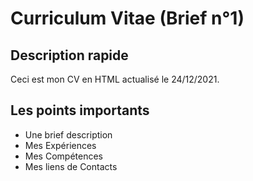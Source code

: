# Curriculum Vitae (Brief n°1)

## Description rapide

Ceci est mon CV en HTML actualisé le 24/12/2021.

## Les points importants

- Une brief description
- Mes Expériences
- Mes Compétences
- Mes liens de Contacts
